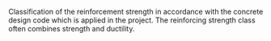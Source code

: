 Classification of the reinforcement strength in accordance with the concrete design code which is applied in the project. The reinforcing strength class often combines strength and ductility.